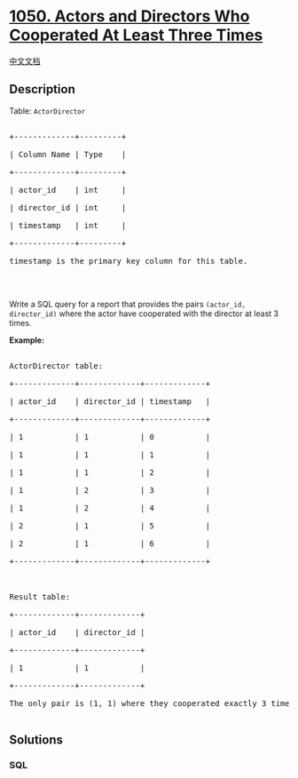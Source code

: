 # [1050. Actors and Directors Who Cooperated At Least Three Times](https://leetcode.com/problems/actors-and-directors-who-cooperated-at-least-three-times)

[中文文档](/solution/1000-1099/1050.Actors%20and%20Directors%20Who%20Cooperated%20At%20Least%20Three%20Times/README.md)

## Description

<p>Table: <code>ActorDirector</code></p>



<pre>

+-------------+---------+

| Column Name | Type    |

+-------------+---------+

| actor_id    | int     |

| director_id | int     |

| timestamp   | int     |

+-------------+---------+

timestamp is the primary key column for this table.

</pre>



<p>&nbsp;</p>



<p>Write a SQL query for a report that provides the pairs <code>(actor_id, director_id)</code> where the actor have cooperated with the director at least 3 times.</p>



<p><strong>Example:</strong></p>



<pre>

ActorDirector table:

+-------------+-------------+-------------+

| actor_id    | director_id | timestamp   |

+-------------+-------------+-------------+

| 1           | 1           | 0           |

| 1           | 1           | 1           |

| 1           | 1           | 2           |

| 1           | 2           | 3           |

| 1           | 2           | 4           |

| 2           | 1           | 5           |

| 2           | 1           | 6           |

+-------------+-------------+-------------+



Result table:

+-------------+-------------+

| actor_id    | director_id |

+-------------+-------------+

| 1           | 1           |

+-------------+-------------+

The only pair is (1, 1) where they cooperated exactly 3 times.

</pre>



## Solutions

<!-- tabs:start -->

### **SQL**

```sql

```

<!-- tabs:end -->